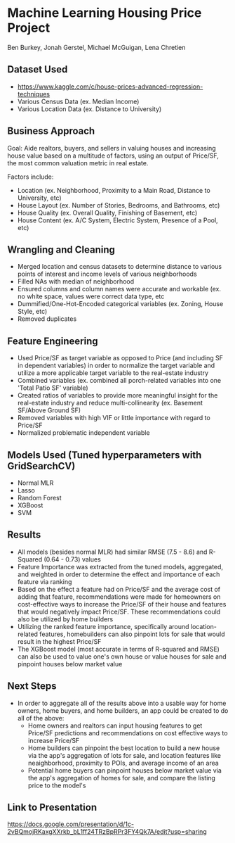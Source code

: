 # Machine Learning Housing Price Project
Ben Burkey, Jonah Gerstel, Michael McGuigan, Lena Chretien

## Dataset Used

-  https://www.kaggle.com/c/house-prices-advanced-regression-techniques
-  Various Census Data (ex. Median Income)
-  Various Location Data (ex. Distance to University)

## Business Approach

Goal: Aide realtors, buyers, and sellers in valuing houses and increasing house value based on a multitude of factors, using an output of Price/SF,  the most common valuation metric in real estate.

Factors include:

- Location (ex. Neighborhood, Proximity to a Main Road, Distance to University, etc)
- House Layout (ex. Number of Stories, Bedrooms, and Bathrooms, etc)
- House Quality (ex. Overall Quality, Finishing of Basement, etc)
- House Content (ex. A/C System,  Electric System, Presence of a Pool,  etc)

## Wrangling and Cleaning

- Merged location and census datasets to determine distance to various points of interest and income levels of various neighborhoods
- Filled NAs with median of neighborhood
- Ensured columns and column names were accurate and workable (ex. no white space, values were correct data type, etc
- Dummified/One-Hot-Encoded categorical variables (ex. Zoning, House Style, etc)
- Removed duplicates

## Feature Engineering
- Used Price/SF as target variable as opposed to Price (and including SF in dependent variables) in order to normalize the target variable and utilize a more applicable target variable to the real-estate industry
- Combined variables (ex. combined all porch-related variables into one 'Total Patio SF' variable)
- Created ratios of variables to provide more meaningful insight for the real-estate industry and reduce multi-collinearity (ex. Basement SF/Above Ground SF)
- Removed variables with high VIF or little importance with regard to Price/SF
- Normalized problematic independent variable

## Models Used (Tuned hyperparameters with GridSearchCV)
- Normal MLR
- Lasso
- Random Forest
- XGBoost
- SVM

## Results
- All models (besides normal MLR) had similar RMSE (7.5 - 8.6) and R-Squared (0.64 - 0.73) values
- Feature Importance was extracted from the tuned models, aggregated, and weighted in order to determine the effect and importance of each feature via ranking
- Based on the effect a feature had on Price/SF and the average cost of adding that feature, recommendations were made for homeowners on cost-effective ways to increase the Price/SF of their house and features that would negatively impact Price/SF. These recommendations could also be utilized by home builders
- Utilizing the ranked feature importance, specifically around location-related features, homebuilders can also pinpoint lots for sale that would result in the highest Price/SF
- The XGBoost model (most accurate in terms of R-squared and RMSE) can also be used to value one's own house or value houses for sale and pinpoint houses below market value

## Next Steps
- In order to aggregate all of the results above into a usable way for home owners, home buyers, and home builders, an app could be created to do all of the above:
  - Home owners and realtors can input housing features to get Price/SF predictions and recommendations on cost effective ways to increase Price/SF
  - Home builders can pinpoint the best location to build a new house via the app's aggregation of lots for sale, and location features like neaighborhood, proximity to POIs, and average income of an area
  - Potential home buyers can pinpoint houses below market value via the app's aggregation of homes for sale, and compare the listing price to the model's

## Link to Presentation
https://docs.google.com/presentation/d/1c-2vBQmojRKaxgXXrkb_bL1ff24TRzBpRPr3FY4Qk7A/edit?usp=sharing



